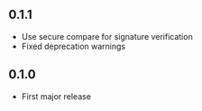 ## 0.1.1

- Use secure compare for signature verification
- Fixed deprecation warnings

## 0.1.0

- First major release
